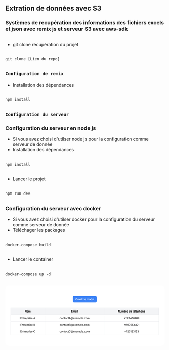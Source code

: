 ## Extration de données avec S3
### Systèmes de recupération des informations des fichiers excels et json avec remix js et serveur S3 avec aws-sdk
##
- git clone récupération du projet
##
    git clone [Lien du repo]
##
### `Configuration de remix`
- Installation des dépendances
##
    npm install
##
### `Configuration du serveur`
### Configuration du serveur en node js
- Si vous avez choisi d'utilser node js pour la configuration comme serveur de donnée
- Installation des dépendances
##
    npm install
##
- Lancer le projet
##
    npm run dev
##
### Configuration du serveur avec docker
- Si vous avez choisi d'utilser docker pour la configuration du serveur  comme serveur de donnée
- Téléchager les packages
##
    docker-compose build
##
- Lancer le container
##
    docker-compose up -d
##
<div align="center">
  <img src="./img/result.jpg" alt="Images de resultat" style="border-radius: 10px;">
</div>
